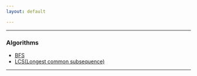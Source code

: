 ```yaml
---
layout: default

---
```


> 
* * *

### Algorithms

- [BFS](./Algorithms/bfs.html)
- [LCS(Longest common subsequence)](./Algorithms/lcs.html)

* * *

